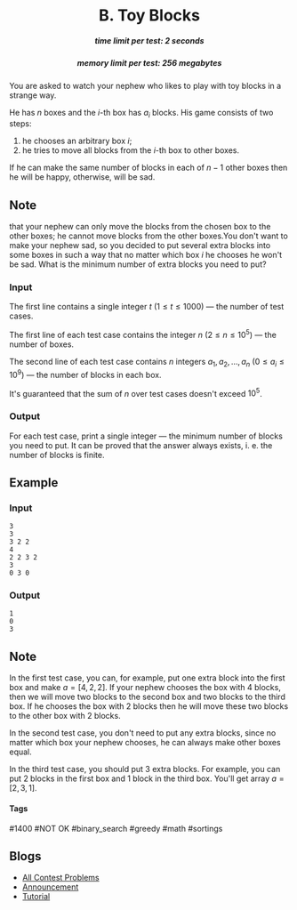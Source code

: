 <h1 style='text-align: center;'> B. Toy Blocks</h1>

<h5 style='text-align: center;'>time limit per test: 2 seconds</h5>
<h5 style='text-align: center;'>memory limit per test: 256 megabytes</h5>

You are asked to watch your nephew who likes to play with toy blocks in a strange way.

He has $n$ boxes and the $i$-th box has $a_i$ blocks. His game consists of two steps: 

1. he chooses an arbitrary box $i$;
2. he tries to move all blocks from the $i$-th box to other boxes.

 If he can make the same number of blocks in each of $n - 1$ other boxes then he will be happy, otherwise, will be sad. 
## Note

 that your nephew can only move the blocks from the chosen box to the other boxes; he cannot move blocks from the other boxes.You don't want to make your nephew sad, so you decided to put several extra blocks into some boxes in such a way that no matter which box $i$ he chooses he won't be sad. What is the minimum number of extra blocks you need to put?

### Input

The first line contains a single integer $t$ ($1 \le t \le 1000$) — the number of test cases.

The first line of each test case contains the integer $n$ ($2 \le n \le 10^5$) — the number of boxes.

The second line of each test case contains $n$ integers $a_1, a_2, \dots, a_n$ ($0 \le a_i \le 10^9$) — the number of blocks in each box.

It's guaranteed that the sum of $n$ over test cases doesn't exceed $10^5$.

### Output

For each test case, print a single integer — the minimum number of blocks you need to put. It can be proved that the answer always exists, i. e. the number of blocks is finite.

## Example

### Input


```text
3
3
3 2 2
4
2 2 3 2
3
0 3 0
```
### Output


```text
1
0
3
```
## Note

In the first test case, you can, for example, put one extra block into the first box and make $a = [4, 2, 2]$. If your nephew chooses the box with $4$ blocks, then we will move two blocks to the second box and two blocks to the third box. If he chooses the box with $2$ blocks then he will move these two blocks to the other box with $2$ blocks.

In the second test case, you don't need to put any extra blocks, since no matter which box your nephew chooses, he can always make other boxes equal.

In the third test case, you should put $3$ extra blocks. For example, you can put $2$ blocks in the first box and $1$ block in the third box. You'll get array $a = [2, 3, 1]$.



#### Tags 

#1400 #NOT OK #binary_search #greedy #math #sortings 

## Blogs
- [All Contest Problems](../Educational_Codeforces_Round_98_(Rated_for_Div._2).md)
- [Announcement](../blogs/Announcement.md)
- [Tutorial](../blogs/Tutorial.md)
